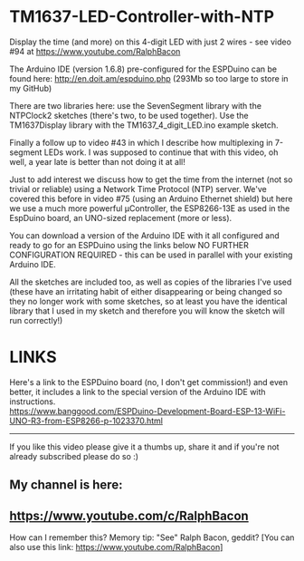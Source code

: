 # TM1637-LED-Controller-with-NTP
Display the time (and more) on this 4-digit LED with just 2 wires - see video #94 at https://www.youtube.com/RalphBacon 

The Arduino IDE (version 1.6.8) pre-configured for the ESPDuino can be found here:
http://en.doit.am/espduino.php (293Mb so too large to store in my GitHub)

There are two libraries here: use the SevenSegment library with the NTPClock2 sketches (there's two, to be used together). Use the TM1637Display library with the TM1637_4_digit_LED.ino example sketch.

Finally a follow up to video #43 in which I describe how multiplexing in 7-segment LEDs work. I was supposed to continue that with this video, oh well, a year late is better than not doing it at all!

Just to add interest we discuss how to get the time from the internet (not so trivial or reliable) using a Network Time Protocol (NTP) server. We've covered this before in video #75 (using an Arduino Ethernet shield) but here we use a  much more powerful µController, the ESP8266-13E as used in the EspDuino board, an UNO-sized replacement (more or less).

You can download a version of the Arduino IDE with it all configured and ready to go for an ESPDuino using the links below NO FURTHER CONFIGURATION REQUIRED - this can be used in parallel with your existing Arduino IDE.

All the sketches are included too, as well as copies of the libraries I've used (these have an irritating habit of either disappearing or being changed so they no longer work with some sketches, so at least you have the identical library that I used in my sketch and therefore you will know the sketch will run correctly!)


LINKS
==
Here's a link to the ESPDuino board (no, I don't get commission!) and even better, it includes a link to the special version of the Arduino IDE with instructions.  
https://www.banggood.com/ESPDuino-Development-Board-ESP-13-WiFi-UNO-R3-from-ESP8266-p-1023370.html 

---

If you like this video please give it a thumbs up, share it and if you're not already subscribed please do so :)

My channel is here:
------------------------------------------------------------------
https://www.youtube.com/c/RalphBacon
------------------------------------------------------------------ 
How can I remember this? Memory tip: "See" Ralph Bacon, geddit?
[You can also use this link: https://www.youtube.com/RalphBacon]
